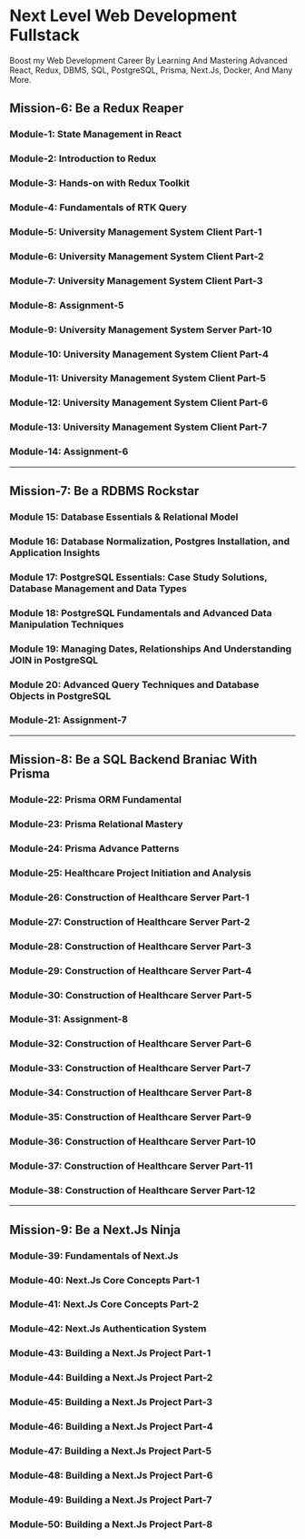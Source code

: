 # Next Level Web Development Fullstack

Boost my Web Development Career By Learning And Mastering Advanced React, Redux, DBMS, SQL, PostgreSQL, Prisma, Next.Js, Docker, And Many More.

## Mission-6: Be a Redux Reaper

### Module-1: State Management in React

### Module-2: Introduction to Redux

### Module-3: Hands-on with Redux Toolkit

### Module-4: Fundamentals of RTK Query

### Module-5: University Management System Client Part-1

### Module-6: University Management System Client Part-2

### Module-7: University Management System Client Part-3

### Module-8: Assignment-5

### Module-9: University Management System Server Part-10

### Module-10: University Management System Client Part-4

### Module-11: University Management System Client Part-5

### Module-12: University Management System Client Part-6

### Module-13: University Management System Client Part-7

### Module-14: Assignment-6

---

## Mission-7: Be a RDBMS Rockstar

### Module 15: Database Essentials & Relational Model

### Module 16: Database Normalization, Postgres Installation, and Application Insights

### Module 17: PostgreSQL Essentials: Case Study Solutions, Database Management and Data Types

### Module 18: PostgreSQL Fundamentals and Advanced Data Manipulation Techniques

### Module 19: Managing Dates, Relationships And Understanding JOIN in PostgreSQL

### Module 20: Advanced Query Techniques and Database Objects in PostgreSQL

### Module-21: Assignment-7

---

## Mission-8: Be a SQL Backend Braniac With Prisma

### Module-22: Prisma ORM Fundamental

### Module-23: Prisma Relational Mastery

### Module-24: Prisma Advance Patterns

### Module-25: Healthcare Project Initiation and Analysis

### Module-26: Construction of Healthcare Server Part-1

### Module-27: Construction of Healthcare Server Part-2

### Module-28: Construction of Healthcare Server Part-3

### Module-29: Construction of Healthcare Server Part-4

### Module-30: Construction of Healthcare Server Part-5

### Module-31: Assignment-8

### Module-32: Construction of Healthcare Server Part-6

### Module-33: Construction of Healthcare Server Part-7

### Module-34: Construction of Healthcare Server Part-8

### Module-35: Construction of Healthcare Server Part-9

### Module-36: Construction of Healthcare Server Part-10

### Module-37: Construction of Healthcare Server Part-11

### Module-38: Construction of Healthcare Server Part-12

---

## Mission-9: Be a Next.Js Ninja

### Module-39: Fundamentals of Next.Js

### Module-40: Next.Js Core Concepts Part-1

### Module-41: Next.Js Core Concepts Part-2

### Module-42: Next.Js Authentication System

### Module-43: Building a Next.Js Project Part-1

### Module-44: Building a Next.Js Project Part-2

### Module-45: Building a Next.Js Project Part-3

### Module-46: Building a Next.Js Project Part-4

### Module-47: Building a Next.Js Project Part-5

### Module-48: Building a Next.Js Project Part-6

### Module-49: Building a Next.Js Project Part-7

### Module-50: Building a Next.Js Project Part-8
